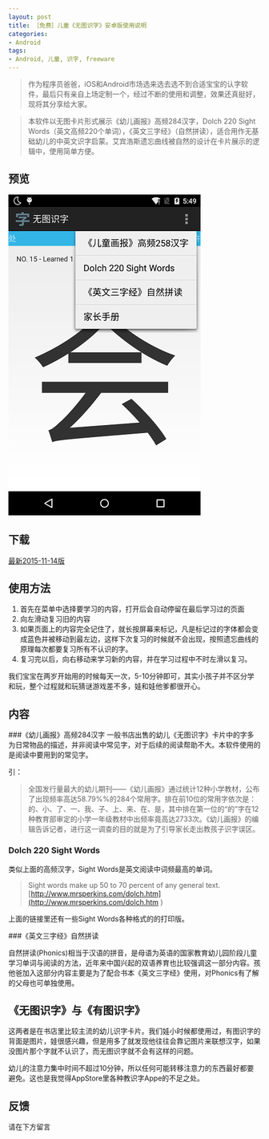```yaml
---
layout: post
title: ［免费］儿童《无图识字》安卓版使用说明
categories:
- Android
tags:
- Android, 儿童, 识字, freeware
---
```



>  作为程序员爸爸，iOS和Android市场选来选去选不到合适宝宝的认字软件，最后只有亲自上场定制一个，经过不断的使用和调整，效果还真挺好，现将其分享给大家。

> 本软件以无图卡片形式展示《幼儿画报》高频284汉字，Dolch 220 Sight Words（英文高频220个单词），《英文三字经》（自然拼读），适合用作无基础幼儿的中英文识字启蒙。艾宾浩斯遗忘曲线被自然的设计在卡片展示的逻辑中，使用简单方便。


## 预览
![预览图](/media/pic2015/1114-1.png)

## 下载
[最新2015-11-14版](/media/pic2015/LearningCard.apk?raw=true)

## 使用方法

1. 首先在菜单中选择要学习的内容，打开后会自动停留在最后学习过的页面
2. 向左滑动复习旧的内容
3. 如果页面上的内容完全记住了，就长按屏幕来标记，凡是标记过的字体都会变成蓝色并被移动到最左边，这样下次复习的时候就不会出现，按照遗忘曲线的原理每次都要复习所有不认识的字。
4. 复习完以后，向右移动来学习新的内容，并在学习过程中不时左滑以复习。


我们宝宝在两岁开始用的时候每天一次，5-10分钟即可，其实小孩子并不区分学和玩，整个过程就和玩猜谜游戏差不多，娃和娃他爹都很开心。


## 内容

###《幼儿画报》高频284汉字
一般书店出售的幼儿《无图识字》卡片中的字多为日常物品的描述，并非阅读中常见字，对于后续的阅读帮助不大。本软件使用的是阅读中要用到的常见字。

引：
> 全国发行量最大的幼儿期刊——《幼儿画报》通过统计12种小学教材，公布了出现频率高达58.79%%的284个常用字。排在前10位的常用字依次是：的、小、了、一、我、子、上、来、在、是，其中排在第一位的“的”字在12种教育部审定的小学一年级教材中出频率竟高达2733次。《幼儿画报》的编辑告诉记者，进行这一调查的目的就是为了引导家长走出教孩子识字误区。

### Dolch 220 Sight Words

类似上面的高频汉字，Sight Words是英文阅读中词频最高的单词。 

> Sight words make up 50 to 70 percent of any general text. [http://www.mrsperkins.com/dolch.htm](http://www.mrsperkins.com/dolch.htm )

上面的链接里还有一些Sight Words各种格式的的打印版。

###《英文三字经》自然拼读

自然拼读(Phonics)相当于汉语的拼音，是母语为英语的国家教育幼儿园阶段儿童学习单词与阅读的方法，近年来中国兴起的双语养育也比较强调这一部分内容。孩他爸加入这部分内容主要是为了配合书本《英文三字经》使用，对Phonics有了解的父母也可单独使用。

## 《无图识字》与《有图识字》

这两者是在书店里比较主流的幼儿识字卡片。我们娃小时候都使用过，有图识字的背面是图片，娃很感兴趣，但是用多了就发现他往往会靠记图片来联想汉字，如果没图片那个字就不认识了，而无图识字就不会有这样的问题。

幼儿的注意力集中时间不超过10分钟，所以任何可能转移注意力的东西最好都要避免。这也是我觉得AppStore里各种教识字Appe的不足之处。

## 反馈

请在下方留言
